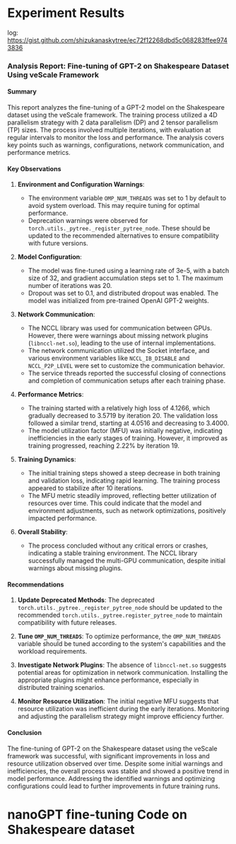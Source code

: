 # Experiment Results

log: https://gist.github.com/shizukanaskytree/ec72f12268dbd5c068283ffee9743836

### Analysis Report: Fine-tuning of GPT-2 on Shakespeare Dataset Using veScale Framework

#### Summary

This report analyzes the fine-tuning of a GPT-2 model on the Shakespeare dataset using the veScale framework. The training process utilized a 4D parallelism strategy with 2 data parallelism (DP) and 2 tensor parallelism (TP) sizes. The process involved multiple iterations, with evaluation at regular intervals to monitor the loss and performance. The analysis covers key points such as warnings, configurations, network communication, and performance metrics.

#### Key Observations

1. **Environment and Configuration Warnings**:
    - The environment variable `OMP_NUM_THREADS` was set to 1 by default to avoid system overload. This may require tuning for optimal performance.
    - Deprecation warnings were observed for `torch.utils._pytree._register_pytree_node`. These should be updated to the recommended alternatives to ensure compatibility with future versions.

2. **Model Configuration**:
    - The model was fine-tuned using a learning rate of 3e-5, with a batch size of 32, and gradient accumulation steps set to 1. The maximum number of iterations was 20.
    - Dropout was set to 0.1, and distributed dropout was enabled. The model was initialized from pre-trained OpenAI GPT-2 weights.

3. **Network Communication**:
    - The NCCL library was used for communication between GPUs. However, there were warnings about missing network plugins (`libnccl-net.so`), leading to the use of internal implementations.
    - The network communication utilized the Socket interface, and various environment variables like `NCCL_IB_DISABLE` and `NCCL_P2P_LEVEL` were set to customize the communication behavior.
    - The service threads reported the successful closing of connections and completion of communication setups after each training phase.

4. **Performance Metrics**:
    - The training started with a relatively high loss of 4.1266, which gradually decreased to 3.5719 by iteration 20. The validation loss followed a similar trend, starting at 4.0516 and decreasing to 3.4000.
    - The model utilization factor (MFU) was initially negative, indicating inefficiencies in the early stages of training. However, it improved as training progressed, reaching 2.22% by iteration 19.

5. **Training Dynamics**:
    - The initial training steps showed a steep decrease in both training and validation loss, indicating rapid learning. The training process appeared to stabilize after 10 iterations.
    - The MFU metric steadily improved, reflecting better utilization of resources over time. This could indicate that the model and environment adjustments, such as network optimizations, positively impacted performance.

6. **Overall Stability**:
    - The process concluded without any critical errors or crashes, indicating a stable training environment. The NCCL library successfully managed the multi-GPU communication, despite initial warnings about missing plugins.

#### Recommendations

1. **Update Deprecated Methods**: The deprecated `torch.utils._pytree._register_pytree_node` should be updated to the recommended `torch.utils._pytree.register_pytree_node` to maintain compatibility with future releases.

2. **Tune `OMP_NUM_THREADS`**: To optimize performance, the `OMP_NUM_THREADS` variable should be tuned according to the system's capabilities and the workload requirements.

3. **Investigate Network Plugins**: The absence of `libnccl-net.so` suggests potential areas for optimization in network communication. Installing the appropriate plugins might enhance performance, especially in distributed training scenarios.

4. **Monitor Resource Utilization**: The initial negative MFU suggests that resource utilization was inefficient during the early iterations. Monitoring and adjusting the parallelism strategy might improve efficiency further.

#### Conclusion

The fine-tuning of GPT-2 on the Shakespeare dataset using the veScale framework was successful, with significant improvements in loss and resource utilization observed over time. Despite some initial warnings and inefficiencies, the overall process was stable and showed a positive trend in model performance. Addressing the identified warnings and optimizing configurations could lead to further improvements in future training runs.


# nanoGPT fine-tuning Code on Shakespeare dataset



